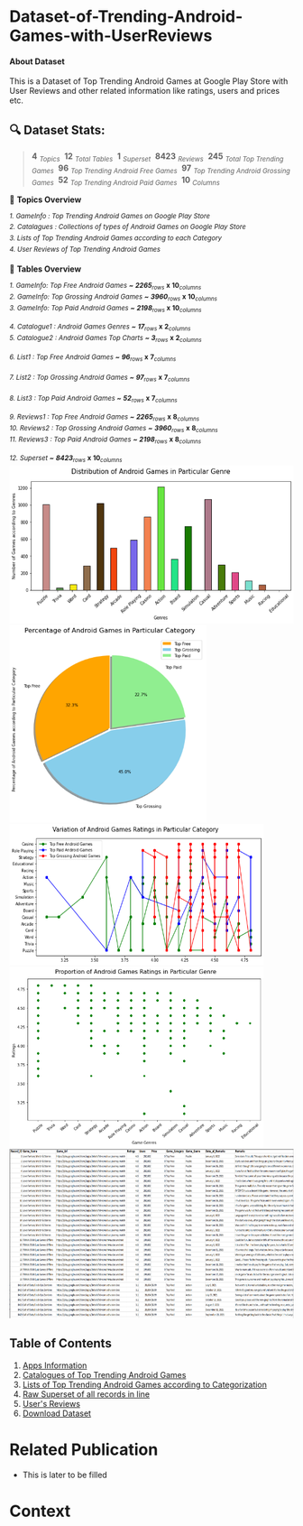 # Dataset-of-Trending-Android-Games-with-UserReviews
#### About Dataset
This is a Dataset of Top Trending Android Games at Google Play Store with User Reviews and other related information like ratings, users and prices etc.
 
## 🔍 Dataset Stats: 
> **4** <sub>*Topics*</sub> &nbsp;**12** <sub>*Total Tables*</sub> &nbsp;**1** <sub>*Superset*</sub> &nbsp;**8423** <sub>*Reviews*</sub> &nbsp;**245** <sub>*Total Top Trending Games*</sub> &nbsp;**96** <sub>*Top Trending Android Free Games*</sub> &nbsp;**97** <sub>*Top Trending Android Grossing Games*</sub> &nbsp;**52** <sub>*Top Trending Android Paid Games*</sub> &nbsp;**10** <sub>*Columns*</sub> &nbsp;

🚧 **Topics Overview**

<sup>*1. GameInfo : Top Trending Android Games on Google Play Store*</sup><br />
<sup>*2. Catalagues : Collections of types of Android Games on Google Play Store*</sup><br />
<sup>*3. Lists of Top Trending Android Games according to each Category*</sup><br />
<sup>*4. User Reviews of Top Trending Android Games*</sup><br />

🚥 **Tables Overview**

<sup>*1. GameInfo: Top Free Android Games **~** **2265**<sub>*rows** **x** **10**<sub>*columns*</sub></sup><br />
<sup>*2. GameInfo: Top Grossing Android Games **~** **3960**<sub>*rows** **x** **10**<sub>*columns*</sub></sup><br />
<sup>*3. GameInfo: Top Paid Android Games **~** **2198**<sub>*rows** **x** **10**<sub>*columns*</sub></sup><br />
  
<sup>*4. Catalogue1 : Android Games Genres **~** **17**<sub>*rows** **x** **2**<sub>*columns*</sub></sup><br />
<sup>*5. Catalogue2 : Android Games Top Charts **~** **3**<sub>*rows** **x** **2**<sub>*columns*</sub></sup><br /> 
  
<sup>*6. List1 : Top Free Android Games **~** **96**<sub>*rows** **x** **7**<sub>*columns*</sub></sup><br />  
<sup>*7. List2 : Top Grossing Android Games **~** **97**<sub>*rows** **x** **7**<sub>*columns*</sub></sup><br />  
<sup>*8. List3 : Top Paid Android Games **~** **52**<sub>*rows** **x** **7**<sub>*columns*</sub></sup><br /> 
  
<sup>*9. Reviews1 : Top Free Android Games **~** **2265**<sub>*rows** **x** **8**<sub>*columns*</sub></sup><br /> 
<sup>*10. Reviews2 : Top Grossing Android Games **~** **3960**<sub>*rows** **x** **8**<sub>*columns*</sub></sup><br /> 
<sup>*11. Reviews3 : Top Paid Android Games **~** **2198**<sub>*rows** **x** **8**<sub>*columns*</sub></sup><br /> 
  
<sup>*12. Superset **~** **8423**<sub>*rows** **x** **10**<sub>*columns*</sub></sup><br /> 
<img src='Images/1.png' height = '280' width='550'>
<img src='Images/2.png' height = '350' width='350'>
<img src='Images/3.png' height = '250' width='450'>
<img src='Images/4.png' height = '320' width='450'>
<img src='Images/5.png' height = '300' width='900'>


## Table of Contents
1. [Apps Information](https://github.com/AndroidGamesResearch/Dataset-of-Trending-Android-Games-with-User-Reviews/tree/main/Dataset%20Jan%202022/App%20Info)
2. [Catalogues of Top Trending Android Games](https://github.com/AndroidGamesResearch/Dataset-of-Trending-Android-Games-with-User-Reviews/tree/main/Dataset%20Jan%202022/Catalogues)
3. [Lists of Top Trending Android Games according to Categorization](https://github.com/AndroidGamesResearch/Dataset-of-Trending-Android-Games-with-User-Reviews/tree/main/Dataset%20Jan%202022/Top%20Trending%20Android%20Games%20according%20to%20Categorization) 
4. [Raw Superset of all records in line](https://github.com/AndroidGamesResearch/Dataset-of-Trending-Android-Games-with-User-Reviews/blob/main/Dataset%20Jan%202022/Raw_Superset_of_allRecords.csv) 
5. [User's Reviews](https://github.com/AndroidGamesResearch/Dataset-of-Trending-Android-Games-with-User-Reviews/tree/main/Dataset%20Jan%202022/Reviews)
6. [Download Dataset](https://github.com/AndroidGamesResearch/Dataset-of-Trending-Android-Games-with-User-Reviews/tree/main/Dataset%20Jan%202022/Download)

# Related Publication 
- This is later to be filled 

# Context 

